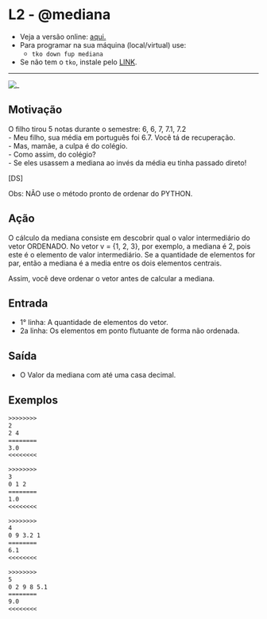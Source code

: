 # L2 - @mediana

- Veja a versão online: [aqui.](https://github.com/qxcodefup/arcade/blob/master/base/mediana/Readme.md)
- Para programar na sua máquina (local/virtual) use:
  - `tko down fup mediana`
- Se não tem o `tko`, instale pelo [LINK](https://github.com/senapk/tko).

---

![_](https://raw.githubusercontent.com/qxcodefup/arcade/master/base/mediana/cover.jpg)

## Motivação

O filho tirou 5 notas durante o semestre: 6, 6, 7, 7.1, 7.2  
\- Meu filho, sua média em português foi 6.7. Você tá de recuperação.  
\- Mas, mamãe, a culpa é do colégio.  
\- Como assim, do colégio?  
\- Se eles usassem a mediana ao invés da média eu tinha passado direto!

\[DS\]

Obs: NÃO use o método pronto de ordenar do PYTHON.

## Ação

O cálculo da mediana consiste em descobrir qual o valor intermediário
do vetor ORDENADO. No vetor v = {1, 2, 3}, por exemplo, a mediana é 2, pois este é o elemento de valor intermediário. Se a quantidade de elementos for par, então a mediana é a media entre os dois elementos centrais.

Assim, você deve ordenar o vetor antes de calcular a mediana.

## Entrada

- 1° linha: A quantidade de elementos do vetor.  
- 2a linha: Os elementos em ponto flutuante de forma não ordenada.

## Saída

- O Valor da mediana com até uma casa decimal.

## Exemplos

``` txt
>>>>>>>>
2
2 4
========
3.0
<<<<<<<<

>>>>>>>>
3
0 1 2
========
1.0
<<<<<<<<

>>>>>>>>
4
0 9 3.2 1
========
6.1
<<<<<<<<

>>>>>>>>
5
0 2 9 8 5.1
========
9.0
<<<<<<<<
```
